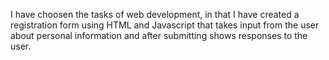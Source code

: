 I have choosen the tasks of web development, in that I have created a registration form using HTML and Javascript that takes input from the user about personal information and after submitting shows responses to the user.

